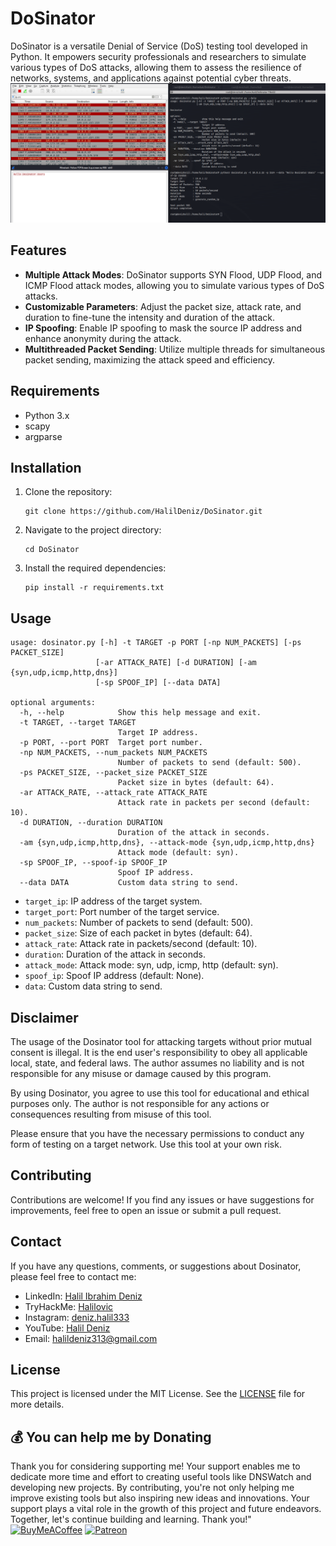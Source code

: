 # DoSinator
DoSinator is a versatile Denial of Service (DoS) testing tool developed in Python. It empowers security professionals and researchers to simulate various types of DoS attacks, allowing them to assess the resilience of networks, systems, and applications against potential cyber threats.
<img src="source/dosinator.png">



## Features

- **Multiple Attack Modes**: DoSinator supports SYN Flood, UDP Flood, and ICMP Flood attack modes, allowing you to simulate various types of DoS attacks.
- **Customizable Parameters**: Adjust the packet size, attack rate, and duration to fine-tune the intensity and duration of the attack.
- **IP Spoofing**: Enable IP spoofing to mask the source IP address and enhance anonymity during the attack.
- **Multithreaded Packet Sending**: Utilize multiple threads for simultaneous packet sending, maximizing the attack speed and efficiency.

## Requirements

- Python 3.x
- scapy
- argparse

## Installation

1. Clone the repository:

   ```shell
   git clone https://github.com/HalilDeniz/DoSinator.git
   ```

2. Navigate to the project directory:

   ```shell
   cd DoSinator
   ```

3. Install the required dependencies:

   ```shell
   pip install -r requirements.txt
   ```

## Usage

```shell
usage: dosinator.py [-h] -t TARGET -p PORT [-np NUM_PACKETS] [-ps PACKET_SIZE]
                   [-ar ATTACK_RATE] [-d DURATION] [-am {syn,udp,icmp,http,dns}]
                   [-sp SPOOF_IP] [--data DATA]

optional arguments:
  -h, --help            Show this help message and exit.
  -t TARGET, --target TARGET
                        Target IP address.
  -p PORT, --port PORT  Target port number.
  -np NUM_PACKETS, --num_packets NUM_PACKETS
                        Number of packets to send (default: 500).
  -ps PACKET_SIZE, --packet_size PACKET_SIZE
                        Packet size in bytes (default: 64).
  -ar ATTACK_RATE, --attack_rate ATTACK_RATE
                        Attack rate in packets per second (default: 10).
  -d DURATION, --duration DURATION
                        Duration of the attack in seconds.
  -am {syn,udp,icmp,http,dns}, --attack-mode {syn,udp,icmp,http,dns}
                        Attack mode (default: syn).
  -sp SPOOF_IP, --spoof-ip SPOOF_IP
                        Spoof IP address.
  --data DATA           Custom data string to send.
```

- `target_ip`: IP address of the target system.
- `target_port`: Port number of the target service.
- `num_packets`: Number of packets to send (default: 500).
- `packet_size`: Size of each packet in bytes (default: 64).
- `attack_rate`: Attack rate in packets/second (default: 10).
- `duration`: Duration of the attack in seconds.
- `attack_mode`: Attack mode: syn, udp, icmp, http (default: syn).
- `spoof_ip`: Spoof IP address (default: None).
- `data`: Custom data string to send.

## Disclaimer

The usage of the Dosinator tool for attacking targets without prior mutual consent is illegal. It is the end user's responsibility to obey all applicable local, state, and federal laws. The author assumes no liability and is not responsible for any misuse or damage caused by this program.

By using Dosinator, you agree to use this tool for educational and ethical purposes only. The author is not responsible for any actions or consequences resulting from misuse of this tool.

Please ensure that you have the necessary permissions to conduct any form of testing on a target network. Use this tool at your own risk.


## Contributing

Contributions are welcome! If you find any issues or have suggestions for improvements, feel free to open an issue or submit a pull request.

## Contact

If you have any questions, comments, or suggestions about Dosinator, please feel free to contact me:

- LinkedIn: [Halil Ibrahim Deniz](https://www.linkedin.com/in/halil-ibrahim-deniz/)
- TryHackMe: [Halilovic](https://tryhackme.com/p/halilovic)
- Instagram: [deniz.halil333](https://www.instagram.com/deniz.halil333/)
- YouTube: [Halil Deniz](https://www.youtube.com/c/HalilDeniz)
- Email: halildeniz313@gmail.com


## License
This project is licensed under the MIT License. See the [LICENSE](LICENSE) file for more details.

## 💰 You can help me by Donating
  Thank you for considering supporting me! Your support enables me to dedicate more time and effort to creating useful tools like DNSWatch and developing new projects. By contributing, you're not only helping me improve existing tools but also inspiring new ideas and innovations. Your support plays a vital role in the growth of this project and future endeavors. Together, let's continue building and learning. Thank you!"<br>
  [![BuyMeACoffee](https://img.shields.io/badge/Buy%20Me%20a%20Coffee-ffdd00?style=for-the-badge&logo=buy-me-a-coffee&logoColor=black)](https://buymeacoffee.com/halildeniz) 
  [![Patreon](https://img.shields.io/badge/Patreon-F96854?style=for-the-badge&logo=patreon&logoColor=white)](https://patreon.com/denizhalil) 

  
